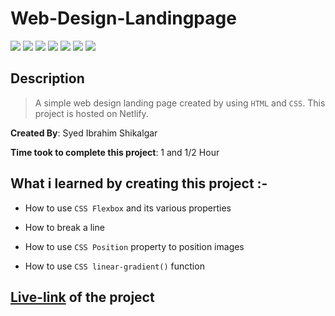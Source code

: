 # Web-Design-Landingpage

![](https://img.shields.io/badge/-HTML-orange)
![](https://img.shields.io/badge/-CSS-green)
![](https://img.shields.io/badge/-MARGIN-yellowgreen)
![](https://img.shields.io/badge/-CSS--FLEXBOX-lightblue)
![](https://img.shields.io/badge/-CSS--POSITION-red)
![](https://img.shields.io/badge/-Padding-blue)
![](https://img.shields.io/badge/-NETLIFY-yellow)

## Description

>A simple web design landing page created by using `HTML` and `CSS`. This project is hosted on Netlify.

**Created By**: Syed Ibrahim Shikalgar

**Time took to complete this project**: 1 and 1/2 Hour

## What i learned by creating this project :-

- How to use `CSS Flexbox` and its various properties

- How to break a line

- How to use `CSS Position` property to position images

- How to use `CSS linear-gradient()` function

## [Live-link](https://web-desingn-landingpage.netlify.app/) of the project